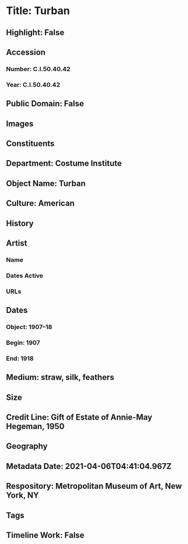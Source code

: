 # Title: Turban
## Highlight: False
## Accession
### Number: C.I.50.40.42
### Year: C.I.50.40.42
## Public Domain: False
## Images
## Constituents
## Department: Costume Institute
## Object Name: Turban
## Culture: American
## History
## Artist
### Name
### Dates Active
### URLs
## Dates
### Object: 1907–18
### Begin: 1907
### End: 1918
## Medium: straw, silk, feathers
## Size
## Credit Line: Gift of Estate of Annie-May Hegeman, 1950
## Geography
## Metadata Date: 2021-04-06T04:41:04.967Z
## Respository: Metropolitan Museum of Art, New York, NY
## Tags
## Timeline Work: False